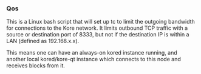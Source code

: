 ### Qos ###

This is a Linux bash script that will set up tc to limit the outgoing bandwidth for connections to the Kore network. It limits outbound TCP traffic with a source or destination port of 8333, but not if the destination IP is within a LAN (defined as 192.168.x.x).

This means one can have an always-on kored instance running, and another local kored/kore-qt instance which connects to this node and receives blocks from it.
